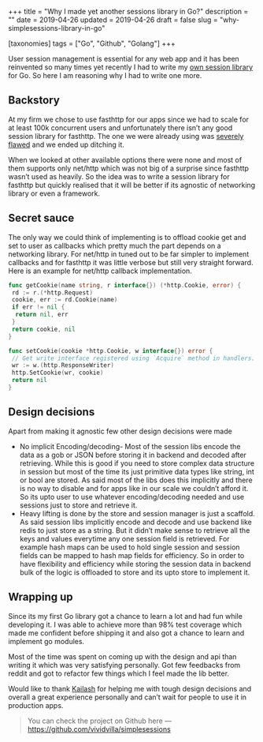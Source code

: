 +++
title = "Why I made yet another sessions library in Go?"
description = ""
date = 2019-04-26
updated = 2019-04-26
draft = false
slug = "why-simplesessions-library-in-go"

[taxonomies]
tags = ["Go", "Github", "Golang"]
+++

User session management is essential for any web app and it has been reinvented so many times yet recently I had to write my [own session library](https://github.com/vividvilla/simplesessions) for Go. So here I am reasoning why I had to write one more.

## Backstory

At my firm we chose to use fasthttp for our apps since we had to scale for at least 100k concurrent users and unfortunately there isn’t any good session library for fasthttp. The one we were already using was [severely flawed](https://github.com/kataras/go-sessions/issues/18) and we ended up ditching it.

When we looked at other available options there were none and most of them supports only net/http which was not big of a surprise since fasthttp wasn’t used as heavily. So the idea was to write a session library for fasthttp but quickly realised that it will be better if its agnostic of networking library or even a framework.

## Secret sauce

The only way we could think of implementing is to offload cookie get and set to user as callbacks which pretty much the part depends on a networking library. For net/http in tuned out to be far simpler to implement callbacks and for fasthttp it was little verbose but still very straight forward. Here is an example for net/http callback implementation.

```go
func getCookie(name string, r interface{}) (*http.Cookie, error) {
 rd := r.(*http.Request)
 cookie, err := rd.Cookie(name)
 if err != nil {
  return nil, err
 }
 return cookie, nil
}

func setCookie(cookie *http.Cookie, w interface{}) error {
 // Get write interface registered using `Acquire` method in handlers.
 wr := w.(http.ResponseWriter)
 http.SetCookie(wr, cookie)
 return nil
}
```

## Design decisions

Apart from making it agnostic few other design decisions were made

- No implicit Encoding/decoding- Most of the session libs encode the data as a gob or JSON before storing it in backend and decoded after retrieving. While this is good if you need to store complex data structure in session but most of the time its just primitive data types like string, int or bool are stored. As said most of the libs does this implicitly and there is no way to disable and for apps like in our scale we couldn’t afford it. So its upto user to use whatever encoding/decoding needed and use sessions just to store and retrieve it.
- Heavy lifting is done by the store and session manager is just a scaffold. As said session libs implicitly encode and decode and use backend like redis to just store as a string. But it didn’t make sense to retrieve all the keys and values everytime any one session field is retrieved. For example hash maps can be used to hold single session and session fields can be mapped to hash map fields for efficiency. So in order to have flexibility and efficiency while storing the session data in backend bulk of the logic is offloaded to store and its upto store to implement it.

## Wrapping up

Since its my first Go library got a chance to learn a lot and had fun while developing it. I was able to achieve more than 98% test coverage which made me confident before shipping it and also got a chance to learn and implement go modules.

Most of the time was spent on coming up with the design and api than writing it which was very satisfying personally. Got few feedbacks from reddit and got to refactor few things which I feel made the lib better.

Would like to thank [Kailash](https://github.com/knadh) for helping me with tough design decisions and overall a great experience personally and can’t wait for people to use it in production apps.

> You can check the project on Github here — <https://github.com/vividvilla/simplesessions>
